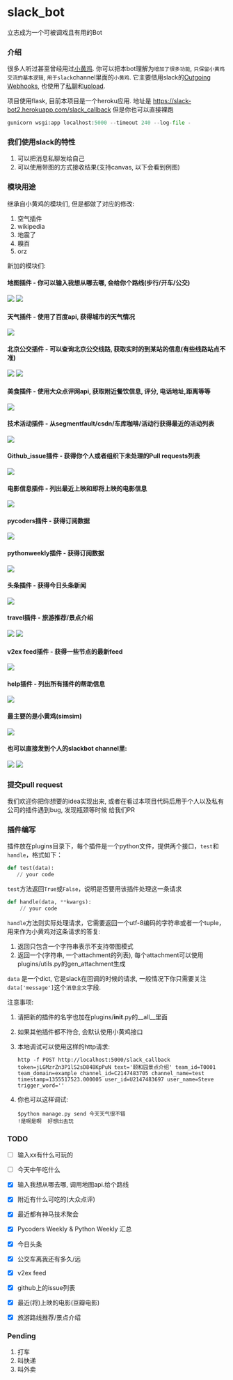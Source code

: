 # slack_bot
立志成为一个可被调戏且有用的Bot

### 介绍

很多人听过甚至曾经用过[小黄鸡](https://github.com/wong2/xiaohuangji-new). 你可以把本bot理解为`增加了很多功能`, `只保留小黄鸡交流的基本逻辑`,
`用于slack`channel里面的`小黄鸡`. 它主要借用slack的[Outgoing Webhooks](https://api.slack.com/outgoing-webhooks),
也使用了[私聊](https://api.slack.com/methods/chat.postMessage)和[upload](https://api.slack.com/methods/files.upload).

项目使用flask, 目前本项目是一个heroku应用. 地址是 https://slack-bot2.herokuapp.com/slack_callback 但是你也可以直接裸跑

```python
gunicorn wsgi:app localhost:5000 --timeout 240 --log-file -
```

### 我们使用slack的特性

1. 可以把消息私聊发给自己
2. 可以使用带图的方式接收结果(支持canvas, 以下会看到例图)

### 模块用途

继承自小黄鸡的模块们, 但是都做了对应的修改:

1. 空气插件
2. wikipedia
3. 地震了
4. 糗百
5. orz

新加的模块们:

#### 地图插件 - 你可以输入我想从哪去哪, 会给你个路线(步行/开车/公交)
![](screenshots/map.png)
![](screenshots/map2.png)

#### 天气插件 - 使用了百度api, 获得城市的天气情况
![](screenshots/weather.png)

#### 北京公交插件 - 可以查询北京公交线路, 获取实时的到某站的信息(有些线路站点不准)
![](screenshots/bus.png)
![](screenshots/bus2.png)

#### 美食插件 - 使用大众点评网api, 获取附近餐饮信息, 评分, 电话地址,距离等等
![](screenshots/dianping.png)

#### 技术活动插件 - 从segmentfault/csdn/车库咖啡/活动行获得最近的活动列表
![](screenshots/events.png)

#### Github_issue插件 - 获得你个人或者组织下未处理的Pull requests列表
![](screenshots/issue.png)

#### 电影信息插件 - 列出最近上映和即将上映的电影信息
![](screenshots/movie.png)

#### pycoders插件 - 获得<pycoders weekly>订阅数据
![](screenshots/pycoders.png)

#### pythonweekly插件 - 获得<pythonweekly>订阅数据
![](screenshots/pythonweekly.png)

#### 头条插件 - 获得今日头条新闻
![](screenshots/toutiao.png)

#### travel插件 - 旅游推荐/景点介绍
![](screenshots/travel.png)
![](screenshots/travel2.png)

#### v2ex feed插件 - 获得一些节点的最新feed
![](screenshots/v2ex.png)

#### help插件 - 列出所有插件的帮助信息
![](screenshots/help.png)

#### 最主要的是小黄鸡(simsim)
![](screenshots/simsim.png)

#### 也可以直接发到个人的slackbot channel里:

![](screenshots/direct.png)
![](screenshots/direct2.png)

### 提交pull request

我们欢迎你把你想要的idea实现出来, 或者在看过本项目代码后用于个人以及私有公司的插件遇到bug, 发现瓶颈等时候
给我们PR

### 插件编写

插件放在plugins目录下，每个插件是一个python文件，提供两个接口，`test`和`handle`，格式如下：

```python
def test(data):
   // your code
```

`test`方法返回`True`或`False`，说明是否要用该插件处理这一条请求


```python
def handle(data, **kwargs):
    // your code
```

`handle`方法则实际处理请求，它需要返回一个utf-8编码的字符串或者一个tuple，用来作为小黄鸡对这条请求的答复:

1. 返回只包含一个字符串表示不支持带图模式
2. 返回一个(字符串, 一个attachment的列表), 每个attachment可以使用plugins/utils.py的gen_attachment生成

`data` 是一个dict, 它是slack在回调的时候的请求, 一般情况下你只需要关注`data['message']`这个`消息全文`字段.

注意事项:

1. 请把新的插件的名字也加在plugins/__init__.py的__all__里面
2. 如果其他插件都不符合, 会默认使用小黄鸡接口
3. 本地调试可以使用这样的http请求:

    ```
    http -f POST http://localhost:5000/slack_callback token=jLGMzrZn3P1lS2sD848KpPuN text='颐和园景点介绍' team_id=T0001 team_domain=example channel_id=C2147483705 channel_name=test timestamp=1355517523.000005 user_id=U2147483697 user_name=Steve trigger_word=''
    ```

4. 你也可以这样调试:

    ```
    $python manage.py send 今天天气很不错
    !是啊是啊  好想出去玩
    ```

### TODO

- [ ] 输入xx有什么可玩的
- [ ] 今天中午吃什么

- [x] 输入我想从哪去哪, 调用地图api.给个路线
- [x] 附近有什么可吃的(大众点评)
- [x] 最近都有神马技术聚会
- [x] Pycoders Weekly & Python Weekly 汇总
- [x] 今日头条
- [x] 公交车离我还有多久/远
- [x] v2ex feed
- [x] github上的issue列表
- [x] 最近(将)上映的电影(豆瓣电影)
- [x] 旅游路线推荐/景点介绍


### Pending

1. 打车
2. 叫快递
3. 叫外卖
